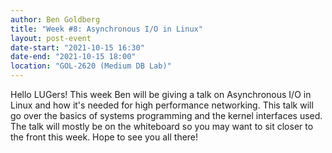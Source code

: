 ```yaml
---
author: Ben Goldberg
title: "Week #8: Asynchronous I/O in Linux"
layout: post-event
date-start: "2021-10-15 16:30"
date-end: "2021-10-15 18:00"
location: "GOL-2620 (Medium DB Lab)"
---
```


Hello LUGers! This week Ben will be giving a talk on Asynchronous I/O in Linux
and how it's needed for high performance networking. This talk will go over the
basics of systems programming and the kernel interfaces used. The talk will
mostly be on the whiteboard so you may want to sit closer to the front this
week. Hope to see you all there!
